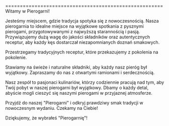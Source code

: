 
======================================================
Witamy w Pierogarni!

Jesteśmy miejscem, gdzie tradycja spotyka się z nowoczesnością. Nasza pierogarnia to idealne miejsce na wyjątkowe spotkania z pysznymi pierogami, przygotowywanymi z najwyższą starannością i pasją. Przywiązujemy dużą wagę do jakości składników oraz autentycznych receptur, aby każdy kęs dostarczał niezapomnianych doznań smakowych.

 Przestrzegamy tradycyjnych receptur, które przekazujemy z pokolenia na pokolenie.
 
 Stawiamy na świeże i naturalne składniki, aby każdy nasz pieróg był wyjątkowy.
 Zapraszamy do nas z otwartymi ramionami i serdecznością.

Nasz zespół to pasjonaci kulinariów, którzy codziennie pracują nad tym, aby Twój pobyt w naszej pierogarni był wyjątkowy. Dbamy o każdy detal, abyście mogli cieszyć się naszymi pierogami w przyjaznej atmosferze.

Przyjdź do naszej "Pierogarni" i odkryj prawdziwy smak tradycji w nowoczesnym wydaniu. Czekamy na Ciebie!

Dziękujemy, że wybrałeś "Pierogarnię"!
